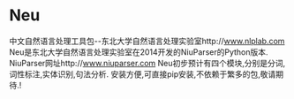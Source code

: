 # Neu
中文自然语言处理工具包--东北大学自然语言处理实验室http://www.nlplab.com
Neu是东北大学自然语言处理实验室在2014开发的NiuParser的Python版本.
NiuParser网址http://www.niuparser.com
Neu初步预计有四个模块,分别是分词,词性标注,实体识别,句法分析.
安装方便,可直接pip安装,不依赖于繁多的包,敬请期待.!
